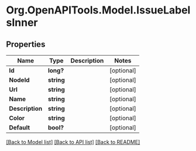 # Org.OpenAPITools.Model.IssueLabelsInner

## Properties

Name | Type | Description | Notes
------------ | ------------- | ------------- | -------------
**Id** | **long?** |  | [optional] 
**NodeId** | **string** |  | [optional] 
**Url** | **string** |  | [optional] 
**Name** | **string** |  | [optional] 
**Description** | **string** |  | [optional] 
**Color** | **string** |  | [optional] 
**Default** | **bool?** |  | [optional] 

[[Back to Model list]](../README.md#documentation-for-models) [[Back to API list]](../README.md#documentation-for-api-endpoints) [[Back to README]](../README.md)

